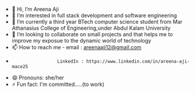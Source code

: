 - 👋 Hi, I’m Areena Aji
- 👀 I’m interested in full stack development and software engineering
- 🌱 I’m currently a third year BTech computer science student from Mar Athanasius College of Engineering,under Abdul Kalam University 
- 💞️ I’m looking to collaborate on small projects and that helps me to improve my exposue to the dynamic world of technology
- 📫 How to reach me - email : areenaaji12@gmail.com
-                      LinkedIn : https://www.linkedin.com/in/areena-aji-mace25
- 😄 Pronouns: she/her
- ⚡ Fun fact: I'm committed.....(to work)

